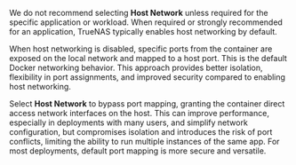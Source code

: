 &NewLine;

We do not recommend selecting **Host Network** unless required for the specific application or workload.
When required or strongly recommended for an application, TrueNAS typically enables host networking by default.

When host networking is disabled, specific ports from the container are exposed on the local network and mapped to a host port.
This is the default Docker networking behavior.
This approach provides better isolation, flexibility in port assignments, and improved security compared to enabling host networking.

Select **Host Network** to bypass port mapping, granting the container direct access network interfaces on the host.
This can improve performance, especially in deployments with many users, and simplify network configuration, but compromises isolation and introduces the risk of port conflicts, limiting the ability to run multiple instances of the same app.
For most deployments, default port mapping is more secure and versatile.
